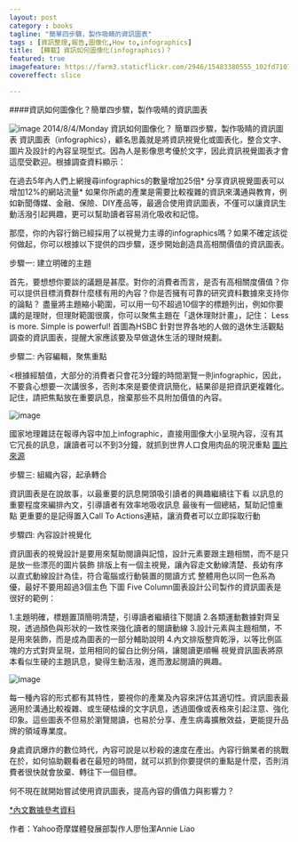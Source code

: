 ```yaml
---
layout: post
category : books 
tagline: "簡單四步驟，製作吸睛的資訊圖表"
tags : [資訊整理,報告,圖像化,How to,infographics]
title: 【轉載】資訊如何圖像化(infographics)？
featured: true
imagefeature: https://farm3.staticflickr.com/2946/15483380555_102fd71073_o.jpg
covereffect: slice

---
```

####資訊如何圖像化？簡單四步驟，製作吸睛的資訊圖表
 
 ![image](https://farm4.staticflickr.com/3927/15296446250_1c1554fcaa_o.jpg)
2014/8/4/Monday 
資訊如何圖像化？
簡單四步驟，製作吸睛的資訊圖表
資訊圖表（infographics），顧名思義就是將資訊視覺化或圖表化，整合文字、圖片及設計的內容呈現型式。因為人是影像思考優於文字，因此資訊視覺圖表才會這麼受歡迎。根據調查資料顯示：

在過去5年內人們上網搜尋infographics的數量增加25倍*
分享資訊視覺圖表可以增加12%的網站流量*
如果你所處的產業是需要比較複雜的資訊來溝通與教育，例如新聞傳媒、金融、保險、DIY產品等，最適合使用資訊圖表，不僅可以讓資訊生動活潑引起興趣，更可以幫助讀者容易消化吸收和記憶。

那麼，你的內容行銷已經採用了以視覺力主導的infographics嗎？如果不確定該從何做起，你可以根據以下提供的四步驟，逐步開始創造具高相關價值的資訊圖表。



步驟一: 建立明確的主題

首先，要想想你要談的議題是甚麼。對你的消費者而言，是否有高相關度價值？你可以提供目標消費群什麼樣有用的內容？你是否擁有可靠的研究資料數據來支持你的論點？
盡量將主題縮小範圍，可以用一句不超過10個字的標題列出，例如你要講的是理財，但理財範圍很廣，你可以聚焦主題在「退休理財計畫」，記住： Less is more. Simple is powerful!
首圖為HSBC 針對世界各地的人做的退休生活觀點調查的資訊圖表，提醒大家應該要及早做退休生活的理財規劃。



步驟二: 內容編輯，聚焦重點

<根據經驗值，大部分的消費者只會花3分鐘的時間瀏覽一則infographic，因此，不要貪心想要一次講很多，否則本來是要使資訊簡化，結果卻是把資訊更複雜化。記住，請把焦點放在重要訊息，捨棄那些不具附加價值的內容。

![image](https://farm3.staticflickr.com/2950/15296449750_b07dd8d3d7_o.jpg)

國家地理雜誌在報導內容中加上infographic，直接用圖像大小呈現內容，沒有其它冗長的訊息，讓讀者可以不到3分鐘，就抓到世界人口食用肉品的現況重點
[圖片來源](http://visual.ly/food-thought)



步驟三: 組織內容，起承轉合

資訊圖表是在說故事，以最重要的訊息開頭吸引讀者的興趣繼續往下看
以訊息的重要程度來編排內文，引導讀者有效率地吸收訊息
最後有一個總結，幫助記憶重點
更重要的是記得置入Call To Actions連結，讓消費者可以立即採取行動


步驟四: 內容設計視覺化

資訊圖表的視覺設計是要用來幫助閱讀與記憶，設計元素要跟主題相關，而不是只是放一些漂亮的圖片裝飾
排版上有一個主視覺，讓內容走文動線清楚、長幼有序
以直式動線設計為佳，符合電腦或行動裝置的閱讀方式
整體用色以同一色系為優，最好不要用超過3個主色
下圖 Five Column圖表設計公司製作的資訊圖表是很好的範例：

1.主題明確，標題置頂簡明清楚，引導讀者繼續往下閱讀
2.各類運動數據對齊呈現，透過顏色與形狀的一致性來強化讀者的閱讀動線
3.設計元素與主題相關，不是用來裝飾，而是成為圖表的一部分輔助說明
4.內文排版整齊乾淨，以等比例區塊的方式對齊呈現，並用相同的留白比例分隔，讓閱讀更順暢
視覺資訊圖表將原本看似生硬的主題訊息，變得生動活潑，進而激起閱讀的興趣。

![image](https://farm3.staticflickr.com/2948/15296597527_738fc32a0d_o.jpg)


每一種內容的形式都有其特性，要視你的產業及內容來評估其適切性。資訊圖表最適用於溝通比較複雜、或生硬枯燥的文字訊息，透過圖像或表格來引起注意、強化印象。這些圖表不但易於瀏覽閱讀，也易於分享、產生病毒擴散效益，更能提升品牌的領域專業度。

身處資訊爆炸的數位時代，內容可說是以秒殺的速度在產出。內容行銷業者的挑戰在於，如何協助觀看者在最短的時間，就可以抓到你要提供的重點是什麼，否則消費者很快就會放棄、轉往下一個目標。

何不現在就開始嘗試使用資訊圖表，提高內容的價值力與影響力？



[*內文數據參考資料
](http://blog.slideshare.net/2013/12/16/5-steps-to-creating-a-powerful-infographic/)


作者：Yahoo奇摩媒體發展部製作人廖怡潔Annie Liao